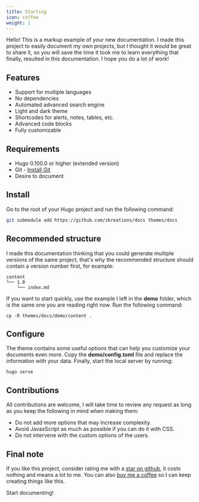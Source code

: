 ```yaml
---
title: Starting
icon: coffee
weight: 1
---
```


Hello! This is a markup example of your new documentation. I made this project to easily document my own projects, but I thought it would be great to share it, so you will save the time it took me to learn everything that finally, resulted in this documentation. I hope you do a lot of work!

## Features

- Support for multiple languages
- No dependencies
- Automated advanced search engine
- Light and dark theme
- Shortcodes for alerts, notes, tables, etc.
- Advanced code blocks
- Fully customizable


## Requirements

- Hugo 0.100.0 or higher (extended version)
- Git - [Install Git](https://git-scm.com/downloads)
- Desire to document

## Install

Go to the root of your Hugo project and run the following command:

```bash
git submodule add https://github.com/zkreations/docs themes/docs
```

## Recommended structure

I made this documentation thinking that you could generate multiple versions of the same project, that's why the recommended structure should contain a version number first, for example:

```text
content
└── 1.0
    └── index.md
```

If you want to start quickly, use the example I left in the **demo** folder, which is the same one you are reading right now. Run the following command:

```text
cp -R themes/docs/demo/content .
```

## Configure

The theme contains some useful options that can help you customize your documents even more. Copy the **demo/config.toml** file and replace the information with your data. Finally, start the local server by running:

```text
hugo serve
```

## Contributions

All contributions are welcome, I will take time to review any request as long as you keep the following in mind when making them:

- Do not add more options that may increase complexity.
- Avoid JavasScript as much as possible if you can do it with CSS.
- Do not intervene with the custom options of the users.

## Final note

If you like this project, consider rating me with a [star on github](https://github.com/zkreations/docs/stargazers), it costs nothing and means a lot to me. You can also [buy me a coffee](https://ko-fi.com/zkreations) so I can keep creating things like this.

Start documenting!

